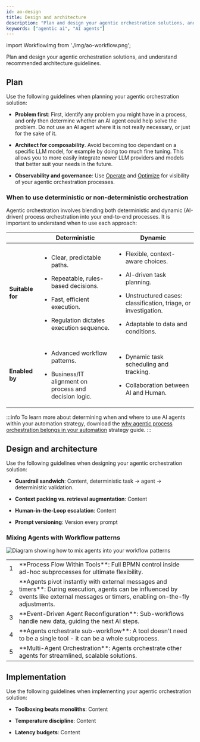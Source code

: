 ```yaml
---
id: ao-design
title: Design and architecture
description: "Plan and design your agentic orchestration solutions, and understand recommended architecture and workflow guidelines."
keywords: ["agentic ai", "AI agents"]
---
```


import WorkflowImg from './img/ao-workflow.png';

Plan and design your agentic orchestration solutions, and understand recommended architecture guidelines.

## Plan

Use the following guidelines when planning your agentic orchestration solution:

- **Problem first**: First, identify any problem you might have in a process, and only then determine whether an AI agent could help solve the problem. Do not use an AI agent where it is not really necessary, or just for the sake of it.  

- **Architect for composability**. Avoid becoming too dependant on a specific LLM model, for example by doing too much fine tuning. This allows you to more easily integrate newer LLM providers and models that better suit your needs in the future.

- **Observability and governance**: Use [Operate](/components/operate/operate-introduction.md) and [Optimize](/components/optimize/what-is-optimize.md) for visibility of your agentic orchestration processes. 

### When to use deterministic or non-deterministic orchestration

Agentic orchestration involves blending both deterministic and dynamic (AI-driven) process orchestration into your end-to-end processes. It is important to understand when to use each approach: 

| &nbsp; | Deterministic | Dynamic |
|-- |-- |-- |
| **Suitable for** | <p><ul><li><p>Clear, predictable paths.</p></li><li><p>Repeatable, rules-based decisions.</p></li><li><p>Fast, efficient execution.</p></li><li><p>Regulation dictates execution sequence.</p></li></ul></p> | <p><ul><li><p>Flexible, context-aware choices.</p></li><li><p>AI-driven task planning.</p></li><li><p>Unstructured cases: classification, triage, or investigation.</p></li><li><p>Adaptable to data and conditions.</p></li></ul></p> |
| **Enabled by** | <p><ul><li><p>Advanced workflow patterns.</p></li><li><p>Business/IT alignment on process and decision logic.</p></li></ul></p> | <p><ul><li><p>Dynamic task scheduling and tracking.</p></li><li><p>Collaboration between AI and Human.</p></li></ul></p> |


:::info
To learn more about determining when and where to use AI agents within your automation strategy, download the [why agentic process orchestration belongs in your automation](https://page.camunda.com/wp-why-agentic-process-orchestration-belongs-in-your-automation-strategy) strategy guide.
:::

## Design and architecture

Use the following guidelines when designing your agentic orchestration solution:

- **Guardrail sandwich**: Content, deterministic task → agent → deterministic validation.

- **Context packing vs. retrieval augmentation**: Content

- **Human-in-the-Loop escalation**: Content

- **Prompt versioning**: Version every prompt

### Mixing Agents with Workflow patterns

<p><img src={WorkflowImg} style={{marginBottom: '0'}} title="Diagram showing how to mix agents into your workflow patterns" className="img-transparent"/></p>

<table className="table-callout">
<tr>
    <td><span className="callout">1</span></td>
    <td>**Process Flow Within Tools**: Full BPMN control inside ad-hoc subprocesses for ultimate flexibility.</td>
</tr>
<tr>
    <td><span className="callout">2</span></td>
    <td>**Agents pivot instantly with external messages and timers**: During execution, agents can be influenced by events like external messages or timers, enabling on-the-fly adjustments.</td>
</tr>
<tr>
    <td><span className="callout">3</span></td>
    <td>**Event-Driven Agent Reconfiguration**: Sub-workflows handle new data, guiding the next AI steps.</td>
</tr>
<tr>
    <td><span className="callout">4</span></td>
    <td>**Agents orchestrate sub-workflow**: A tool doesn't need to be a single tool - it can be a whole subprocess.</td>
</tr>
<tr>
    <td><span className="callout">5</span></td>
    <td>**Multi-Agent Orchestration**: Agents orchestrate other agents for streamlined, scalable solutions.</td>
</tr>
</table>

## Implementation

Use the following guidelines when implementing your agentic orchestration solution:

- **Toolboxing beats monoliths**: Content

- **Temperature discipline**: Content

- **Latency budgets**: Content